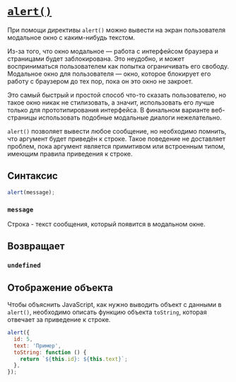 # [`alert()`](../index.md)

При помощи директивы `alert()` можно вывести на экран пользователя модальное окно с каким-нибудь текстом.

Из-за того, что окно модальное — работа с интерфейсом браузера и страницами будет заблокирована. Это неудобно, и может восприниматься пользователем как попытка ограничивать его свободу. Модальное окно для пользователя — окно, которое блокирует его работу с браузером до тех пор, пока он это окно не закроет.

Это самый быстрый и простой способ что-то сказать пользователю, но такое окно никак не стилизовать, а значит, использовать его лучше только для прототипирования интерфейса. В финальном варианте веб-страницы использовать подобные модальные диалоги нежелательно.

`alert()` позволяет вывести любое сообщение, но необходимо помнить, что аргумент будет приведён к строке. Такое поведение не доставляет проблем, пока аргумент является примитивом или встроенным типом, имеющим правила приведения к строке.

## Синтаксис

```js
alert(message);
```

### `message`

Строка - текст сообщения, который появится в модальном окне.

## Возвращает

### `undefined`

## Отображение объекта

Чтобы объяснить JavaScript, как нужно выводить объект с данными в `alert()`, необходимо описать функцию объекта `toString`, которая отвечает за приведение к строке.

```js
alert({
  id: 5,
  text: 'Пример',
  toString: function () {
    return `${this.id}: ${this.text}`;
  },
});
```

